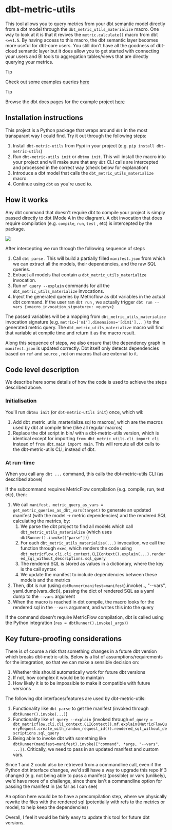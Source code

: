 # dbt-metric-utils

This tool allows you to query metrics from your dbt semantic model directly from a dbt model through the `dbt_metric_utils_materialize` macro. One way to look at it is that it revives the `metric.calculate()` macro from dbt `<=v1.5`. By having access to this macro, the dbt semantic layer becomes more useful for dbt-core users. You still don't have all the goodness of dbt-cloud semantic layer but it does allow you to get started with connecting your users and BI tools to aggregation tables/views that are directly querying your metrics.

> [!TIP]
> Check out some examples queries [here](./jaffle-shop/models/marts/materialized_metrics/)

> [!TIP]
> Browse the dbt docs pages for the example project [here](https://djlemkes.github.io/dbt-metric-utils)

## Installation instructions

This project is a Python package that wraps around `dbt` in the most transparant way I could find. Try it out through the following steps:

1. Install `dbt-metric-utils` from Pypi in your project (e.g. `pip install dbt-metric-utils`)
1. Run `dbt-metric-utils init` or `dbtmu init`. This will install the macro into your project and will make sure that any `dbt` CLI calls are intercepted and processed in the correct way (check below for explanation)
1. Introduce a dbt model that calls the `dbt_metric_utils_materialize` macro.
1. Continue using `dbt` as you're used to.

## How it works

Any dbt command that doesn't require dbt to compile your project is simply passed directly to dbt (Mode A in the diagram). A dbt invocation that does require compilation (e.g. `compile`, `run`, `test` , etc) is intercepted by the package.

![](assets/how_it_works.png)

After intercepting we run through the following sequence of steps

1. Call `dbt parse` . This will build a partially filled `manifest.json` from which we can extract all the models, their dependencies, and the raw SQL queries.
2. Extract all models that contain a `dbt_metric_utils_materialize` invocation.
3. Run `mf query --explain` commands for all the `dbt_metric_utils_materialize` invocations.
4. Inject the generated queries by Metricflow as dbt variables in the actual dbt command. If the user ran `dbt run` , we actually trigger `dbt run --vars {<macro_invocation_signature>: <query>}` 

The passed variables will be a mapping from `dbt_metric_utils_materialize` invocation signature (e.g. `metric=['m1'],dimensions='[dim1']...` ) to the generated metric query. The  `dbt_metric_utils_materialize` macro will find that variable at compile time and return it as the macro result. 

Along this sequence of steps, we also ensure that the dependency graph in `manifest.json` is updated correctly. Dbt itself only detects dependencies based on `ref` and `source` , not on macros that are external to it.

## Code level description

We describe here some details of how the code is used to achieve the steps described above.

### Initialisation
You'll run `dbtmu init` (or `dbt-metric-utils init`) once, which wil:
1. Add dbt_metric_utils_marterialize.sql to macros/, which are the macros used by dbt at compile time (like all regular macros)
2. Replace the dbt script in bin/ with a dbt-metric-utils version, which is identical except for importing `from dbt_metric_utils.cli import cli` instead of `from dbt.main import main`. This will reroute all dbt calls to the dbt-metric-utils CLI, instead of dbt.

### At run-time

When you call any `dbt ...` command, this calls the dbt-metric-utils CLI (as described above)

If the subcommand requires MetricFlow compilation (e.g. compile, run, test etc), then:
1. We call `manifest, metric_query_as_vars = get_metric_queries_as_dbt_vars(target)` to generate an updated manifest (with the model -> metric dependencies) and the rendered SQL calculating the metrics, by:
   1. We parse the dbt project to find all models which call `dbt_metric_utils_materialize` (which uses `dbtRunner().invoke(["parse"])`)
   1. For each `dbt_metric_utils_materialize(...)` invocation, we call the function through `exec`, which renders the code using `dbt_metricflow.cli.cli_context.CLIContext().explain(...).rendered_sql_without_descriptions.sql_query`
   1. The rendered SQL is stored as values in a dictionary, where the key is the call syntax
   1. We update the manifest to include dependencies between these models and the metrics
1. Then, dbt is run (using `dbtRunner(manifest=manifest`).invoke(.., "--vars", yaml.dump(vars_dict)), passing the dict of rendered SQL as a yaml dump to the `--vars` argument
1. When the macro is reached in dbt compile, the macro looks for the rendered sql in the `--vars` argument, and writes this into the query

If the command doesn't require MetricFlow compilation, dbt is called using the Python integration (`res = dbtRunner().invoke(_args)`)

## Key future-proofing considerations

There is of course a risk that something changes in a future dbt version which breaks dbt-metric-utils. Below is a list of assumptions/requirements for the integration, so that we can make a sensible decision on:
1. Whether this should automatically work for future dbt versions
2. If not, how complex it would be to maintain
3. How likely it is to be impossible to make it compatible with future versions

The following dbt interfaces/features are used by dbt-metric-utils:
1. Functionality like `dbt parse` to get the manifest (invoked through `dbtRunner().invoke(...)`)
1. Functionality like `mf query --explain` (invoked through `mf_query = dbt_metricflow.cli.cli_context.CLIContext().mf.explain(MetricFlowQueryRequest.create_with_random_request_id()).rendered_sql_without_descriptions.sql_query`
1. Being able to invoke dbt with something like `dbtRunner(manifest=manifest).invoke(["command", *args, "--vars", ...])`. Critically, we need to pass in an updated manifest and custom vars.

Since 1 and 2 could also be retrieved from a commandline call, even if the Python dbt interface changes, we'd still have a way to upgrade this repo
If 3 changed (e.g. not being able to pass a manifest (possible) or vars (unlikely), we'd have more of a challenge, since there isn't a commandline option for passing the manifest in (as far as I can see)

An option here would be to have a precompilation step, where we physically rewrite the files with the rendered sql (potentially with refs to the metrics or model, to help keep the dependencies)

Overall, I feel it would be fairly easy to update this tool for future dbt versions.